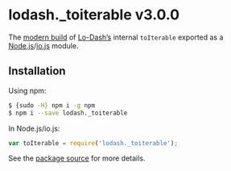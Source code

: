# lodash._toiterable v3.0.0

The [modern build](https://github.com/lodash/lodash/wiki/Build-Differences) of [Lo-Dash’s](https://lodash.com/) internal `toIterable` exported as a [Node.js](http://nodejs.org/)/[io.js](https://iojs.org/) module.

## Installation

Using npm:

```bash
$ {sudo -H} npm i -g npm
$ npm i --save lodash._toiterable
```

In Node.js/io.js:

```js
var toIterable = require('lodash._toiterable');
```

See the [package source](https://github.com/lodash/lodash/blob/3.0.0-npm-packages/lodash._toiterable) for more details.
